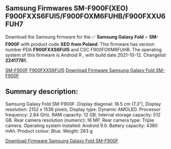 <h2>Samsung Firmwares SM-F900F(XEO) F900FXXS6FUI5/F900FOXM6FUHB/F900FXXU6FUH7</h2>
Download the Samsung firmware for the ✅ <strong>Samsung Galaxy Fold </strong> ⭐ <strong>SM-F900F</strong> with product code <strong>XEO</strong> <strong> from Poland</strong>. This firmware has version number PDA <strong>F900FXXS6FUI5</strong> and CSC F900FOXM6FUHB. The operating system of this firmware is Android R , with build date 2021-10-12. Changelist <strong>22417781</strong>.


[SM-F900F](https://samfirm.shop/samsung/model/SM-F900F)
[F900FXXS6FUI5](https://samfirm.shop/samsung/pda/F900FXXS6FUI5)
[Download Firmware Samsung Galaxy Fold SM-F900F](https://samfirm.shop/samsung/firmware/464666)
<h2>Summary description:</h2>
<p>Samsung Galaxy Fold SM-F900F. Display diagonal: 18.5 cm (7.3"), Display resolution: 2152 x 1536 pixels, Display type: Dynamic AMOLED. Processor frequency: 2.84 GHz. RAM capacity: 12 GB, Internal storage capacity: 512 GB. Rear camera resolution (numeric): 16 MP, Rear camera type: Triple camera. Operating system installed: Android 9.0. Battery capacity: 4380 mAh. Product colour: Blue. Weight: 263 g</p>


[Download Firmware Samsung Galaxy Fold SM-F900F](https://samfirm.shop/samsung/firmware/464666)
